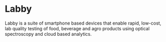 # Labby
Labby is a suite of smartphone based devices that enable rapid, low-cost, lab quality testing of food, beverage and agro products using optical spectroscopy and cloud based analytics. 
